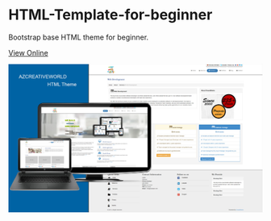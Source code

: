 # HTML-Template-for-beginner
Bootstrap base HTML theme for beginner.

<a href="https://learncodeweb.com/demo/bootstrap-framework/free-html-bootstrap-theme/" target="_blank">View Online</a>

![alt text](theme-view/html-theme.jpg)
